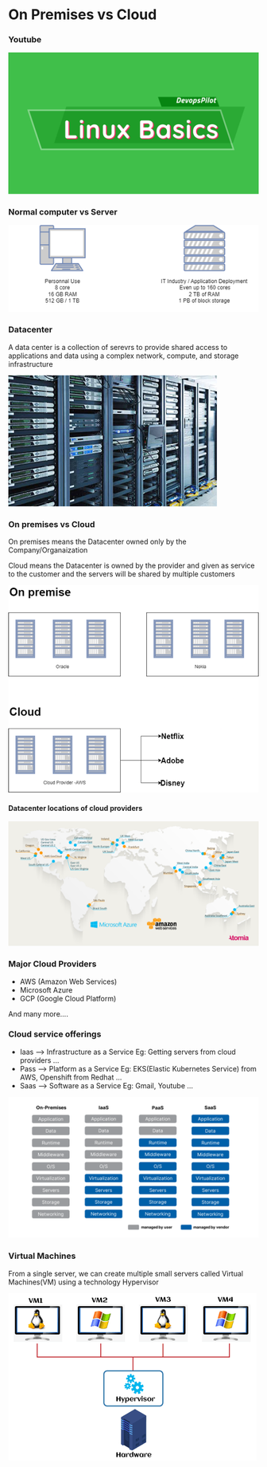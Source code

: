 # On Premises vs Cloud

### Youtube

[![On Premises vs Cloud](/content/linux/tutorials/images/linux-basics.png)](https://www.youtube.com/watch?v=Zn7AioNYPvg)

### Normal computer vs Server
![](/content/devops-journey/images/computer-server.png)

### Datacenter

A data center is a collection of serevrs to  provide shared access to applications and data using a complex network, compute, and storage infrastructure

![](/content/devops-journey/images/data-center.jpg)

### On premises vs Cloud

On premises means the Datacenter owned only by the Company/Organaization

Cloud means the Datacenter is owned by the provider and given as service to the customer and the servers will be shared by multiple customers

![](/content/devops-journey/images/cloud.png)

#### Datacenter locations of cloud providers

![](/content/devops-journey/images/aws-azure-world-map.png)

### Major Cloud Providers
* AWS (Amazon Web Services)
* Microsoft Azure
* GCP (Google Cloud Platform)

And many more....

### Cloud service offerings
* Iaas --> Infrastructure as a Service Eg: Getting servers from cloud providers ...
* Pass --> Platform as a Service Eg: EKS(Elastic Kubernetes Service) from AWS, Openshift from Redhat ...
* Saas --> Software as a Service Eg: Gmail, Youtube ...

![](/content/devops-journey/images/iaas.png)

### Virtual Machines

From a single server, we can create multiple small servers called Virtual Machines(VM) using a technology Hypervisor

![](/content/devops-journey/images/cloud-hypervisor.png)